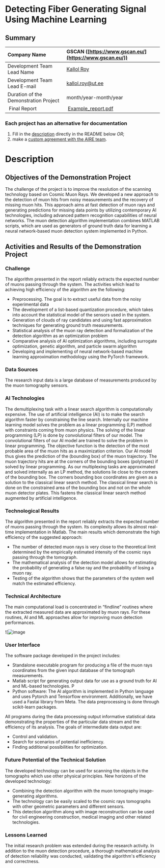 # Detecting Fiber Generating Signal Using Machine Learning

## Summary
| Company Name | GSCAN ([https://www.gscan.eu/](https://www.gscan.eu/)) |
| :--- | :--- |
| Development Team Lead Name | [Kallol Roy]([https://profile.link](https://kallolroy.me/)) |
| Development Team Lead E-mail | [kallol.roy@ut.ee](mailto:kallol.roy@ut.ee) |
| Duration of the Demonstration Project | month/year-month/year |
| Final Report | [Example_report.pdf](https://github.com/ai-robotics-estonia/_project_template_/files/13800685/IC-One-Page-Project-Status-Report-10673_PDF.pdf) |

### Each project has an alternative for documentation
1. Fill in the [description](#description) directly in the README below *OR*;
2. make a [custom agreement with the AIRE team](#custom-agreement-with-the-AIRE-team).

# Description
## Objectives of the Demonstration Project
The challenge of the project is to improve the resolution of the scanning technology based on Cosmic Muon Rays. We developed a new approach to the detection of muon hits from noisy measurements and the recovery of missing muon hits. This approach aims at fast detection of muon rays and generating predictions for missing data points by utilizing contemporary AI technologies, including advanced pattern recognition capabilities of neural networks. The muon detection algorithm implementation combines MATLAB scripts, which are used as generators of ground truth data for learning a neural network-based muon detection system implemented in Python. 

## Activities and Results of the Demonstration Project
### Challenge
The algorithm presented in the report reliably extracts the expected number of muons passing through the system. The activities which lead to achieving high efficiency of the algorithm are the following:
- Preprocessing. The goal is to extract useful data from the noisy experimental data
- The development of a list-based quantization procedure, which takes into account the statistical model of the sensors used in the system.
- Generation of clouds of ray candidates and using fast approximation techniques for generating ground truth measurements.
- Statistical analysis of the muon ray detection and formalization of the detection algorithm as an optimization problem
- Comparative analysis of AI optimization algorithms, including surrogate optimization, genetic algorithm, and particle swarm algorithm
- Developing and implementing of neural network-based machine learning approximation methodology using the PyTorch framework. 


### Data Sources
The research input data is a large database of measurements produced by the muon tomography sensors. 

### AI Technologies
The demultiplexing task with a linear search algorithm is computationally expensive. The use of artificial intelligence (AI) is to make the search algorithm faster by constraining the line search. Internally our machine learning model solves the problem as a linear programming (LP) method with constraints coming from muon physics. The solving of the linear programming (LP) is done by convolutional filters of our model. The convolutional filters of our AI model are trained to solve the problem in linear programming. The objective function is the detection of the most probable area of the muon hits as a maximization criterion. Our AI model thus gives the prediction of the (bounding box) of the muon trajectory. The muon trajectory hits are at the corners of the bounding boxes (polytopes) if solved by linear programming. As our multiplexing tasks are approximated and solved internally as an LP method, the solutions lie close to the corners of the bounding box. The corners bounding box coordinates are given as a solution to the classical linear search method. The classical linear search is done on the constrained area of the bounding box and not on the whole muon detector plates. This fastens the classical linear search method augmented by artificial intelligence. 


### Technological Results
The algorithm presented in the report reliably extracts the expected number of muons
passing through the system. Its complexity allows its almost real-time implementation in
Matlab. The main results which demonstrate the high efficiency of the suggested
approach:
- The number of detected muon rays is very close to the theoretical limit
determined by the empirically estimated intensity of the cosmic rays passing
through the tomograph.
- The mathematical analysis of the detection model allows for estimating the
probability of generating a false ray and the probability of losing a muon ray.
- Testing of the algorithm shows that the parameters of the system well match the
estimated efficiency.

### Technical Architecture
The main computational load is concentrated in “findline” routines where the extracted measured data are approximated by muon rays. For these routines, AI and ML approaches allow for improving muon detection performances.

![![image](https://github.com/user-attachments/assets/ad69d4d2-8df2-4f44-a105-547de0d7612c)


### User Interface 
The software package developed in the project includes: 
- Standalone executable program for producing a file of the muon rays coordinates from the given input database of the tomograph measurements. 
- Matlab script for generating output data for use as a ground truth for AI and ML-based technologies. P
- Python software: The AI algorithm is implemented in Python language and uses Pytorch and Tensorflow environment. Additionally, we have used a Fastai library from Meta. The data preprocessing is done through scikit-learn packages. 

All programs during the data processing output informative statistical data demonstrating the properties of the particular data stream and the efficiency of its analysis. The goals of intermediate data output are: 
- Control and validation. 
- Search for scenarios of potential inefficiency. 
- Finding additional possibilities for optimization. 



### Future Potential of the Technical Solution
The developed technology can be used for scanning the objects in the tomographs which use other physical principles.
New horizons of the developed technology:
- Combining the detection algorithm with the muon tomography image-generating
algorithms.
- The technology can be easily scaled to the cosmic rays tomographs with other
geometric parameters and different sensors.
- This detection algorithm along with image reconstruction can be used for civil
engineering construction, medical imaging and other related technologies.

### Lessons Learned
The initial research problem was extended during the research activity. In addition to the muon detection procedure, a thorough mathematical analysis of detection reliability was conducted, validating the algorithm's efficiency and correctness. 


